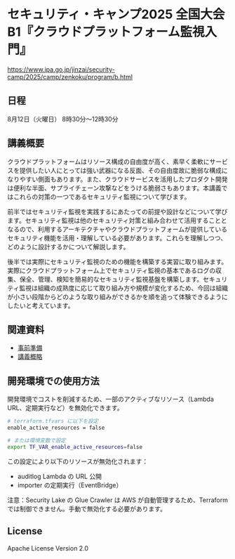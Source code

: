# セキュリティ・キャンプ2025 全国大会 B1『クラウドプラットフォーム監視入門』

https://www.ipa.go.jp/jinzai/security-camp/2025/camp/zenkoku/program/b.html

## 日程

8月12日（火曜日） 8時30分～12時30分

## 講義概要

クラウドプラットフォームはリソース構成の自由度が高く、素早く柔軟にサービスを提供したい人にとっては強い武器になる反面、その自由度故に脆弱な構成になりやすい側面もあります。また、クラウドサービスを活用したプロダクト開発は便利な半面、サプライチェーン攻撃などをうける脆弱さもあります。本講義ではこれらの対策の一つであるセキュリティ監視について学びます。

前半ではセキュリティ監視を実践するにあたっての前提や設計などについて学びます。セキュリティ監視は他のセキュリティ対策と組み合わせて活用することとなるので、利用するアーキテクチャやクラウドプラットフォームが提供しているセキュリティ機能を活用・理解している必要があります。これらを理解しつつ、どのように設計するかについて解説します。

後半では実際にセキュリティ監視のための機能を構築する実習に取り組みます。実際にクラウドプラットフォーム上でセキュリティ監視の基本であるログの収集、保全、管理、検知を簡易的なセキュリティ監視基盤を構築します。セキュリティ監視は組織の成熟度に応じて取り組み方や規模が変化するため、今回は組織が小さい段階からどのような取り組みができるかを順を追って体験できるようにしたいと考えています。

## 関連資料

- [事前準備](./preparation.md)
- [講義概略](./outline.md)

## 開発環境での使用方法

開発環境でコストを削減するため、一部のアクティブなリソース（Lambda URL、定期実行など）を無効化できます。

```bash
# terraform.tfvars に以下を設定
enable_active_resources = false

# または環境変数で設定
export TF_VAR_enable_active_resources=false
```

この設定により以下のリソースが無効化されます：
- auditlog Lambda の URL 公開
- importer の定期実行（EventBridge）

注意：Security Lake の Glue Crawler は AWS が自動管理するため、Terraform では制御できません。手動で無効化する必要があります。

## License

Apache License Version 2.0
